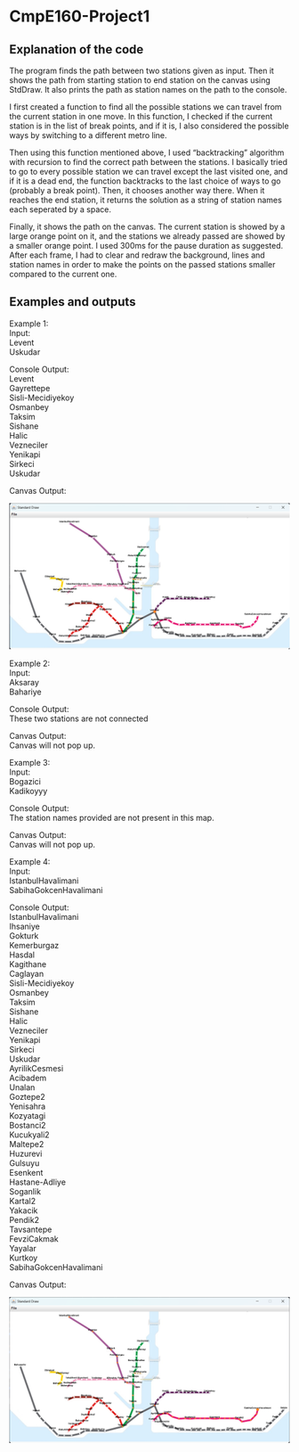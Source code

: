 # CmpE160-Project1

## Explanation of the code

The program finds the path between two stations given as input. Then it shows the path from starting station to end station on the canvas using StdDraw. It also prints the path as station names on the path to the console.  
  
I first created a function to find all the possible stations we can travel from the current station in one move. In this function, I checked if the current station is in the list of break points, and if it is, I also considered the possible ways by switching to a different metro line.   
  
Then using this function mentioned above, I used “backtracking” algorithm with recursion to find the correct path between the stations. I basically tried to go to every possible station we can travel except the last visited one, and if it is a dead end, the function backtracks to the last choice of ways to go (probably a break point). Then, it chooses another way there. When it reaches the end station, it returns the solution as a string of station names each seperated by a space.  
  
Finally, it shows the path on the canvas. The current station is showed by a large orange point on it, and the stations we already passed are showed by a smaller orange point. I used 300ms for the pause duration as suggested. After each frame, I had to clear and redraw the background, lines and station names in order to make the points on the passed stations smaller compared to the current one.  

## Examples and outputs

Example 1:  
Input:  
Levent  
Uskudar  
  
Console Output:  
Levent  
Gayrettepe  
Sisli-Mecidiyekoy  
Osmanbey  
Taksim  
Sishane  
Halic  
Vezneciler  
Yenikapi  
Sirkeci  
Uskudar  
  
Canvas Output:

![Canvas Output 1](canvas_1.png)
  
Example 2:  
Input:  
Aksaray  
Bahariye  
  
Console Output:  
These two stations are not connected  
  
Canvas Output:  
Canvas will not pop up.  
  
Example 3:  
Input:  
Bogazici  
Kadikoyyy  
  
Console Output:  
The station names provided are not present in this map.  
  
Canvas Output:  
Canvas will not pop up.  
  
Example 4:  
Input:  
IstanbulHavalimani  
SabihaGokcenHavalimani  
  
Console Output:  
IstanbulHavalimani  
Ihsaniye  
Gokturk  
Kemerburgaz  
Hasdal  
Kagithane  
Caglayan  
Sisli-Mecidiyekoy  
Osmanbey  
Taksim  
Sishane  
Halic  
Vezneciler  
Yenikapi  
Sirkeci  
Uskudar  
AyrilikCesmesi  
Acibadem  
Unalan  
Goztepe2  
Yenisahra  
Kozyatagi  
Bostanci2  
Kucukyali2  
Maltepe2  
Huzurevi  
Gulsuyu  
Esenkent  
Hastane-Adliye  
Soganlik  
Kartal2  
Yakacik  
Pendik2  
Tavsantepe  
FevziCakmak  
Yayalar  
Kurtkoy  
SabihaGokcenHavalimani  
  
Canvas Output:  

![Canvas Output 2](canvas_2.png)
